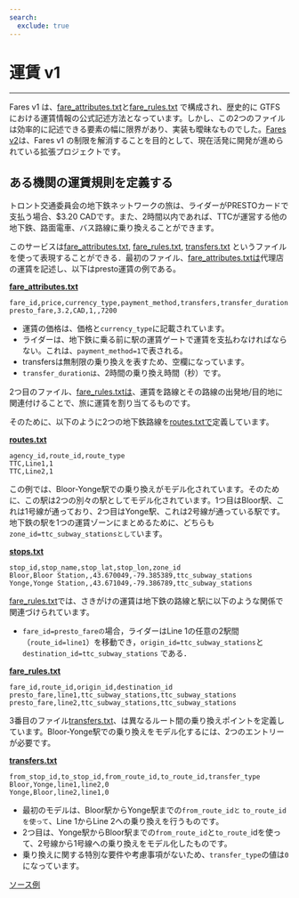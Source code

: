 ```yaml
---
search:
  exclude: true
---
```


# 運賃 v1

<hr>

Fares v1 は、[fare_attributes.txt](../../reference/#fare_attributestxt)と[fare_rules.txt](../../reference/#fare_rulestxt) で構成され、歴史的に GTFS における運賃情報の公式記述方法となっています。しかし、この2つのファイルは効率的に記述できる要素の幅に限界があり、実装も曖昧なものでした。[Fares v2](../../examples/fares-v2/)は、Fares v1 の制限を解消することを目的として、現在活発に開発が進められている拡張プロジェクトです。

## ある機関の運賃規則を定義する

トロント交通委員会の地下鉄ネットワークの旅は、ライダーがPRESTOカードで支払う場合、\$3.20 CADです。また、2時間以内であれば、TTCが運営する他の地下鉄、路面電車、バス路線に乗り換えることができます。

このサービスは[fare_attributes.txt](../../reference/#fare_attributestxt), [fare_rules.txt](../../reference/#fare_rulestxt), [transfers.txt](../../reference/#transferstxt) というファイルを使って表現することができる．最初のファイル、[fare_attributes.txtは](../../reference/#fare_attributestxt)代理店の運賃を記述し、以下はpresto運賃の例である。

[**fare_attributes.txt**](../../reference/#fare_attributestxt)

    fare_id,price,currency_type,payment_method,transfers,transfer_duration
    presto_fare,3.2,CAD,1,,7200

- 運賃の価格は、価格と`currency_type`に記載されています。
- ライダーは、地下鉄に乗る前に駅の運賃ゲートで運賃を支払わなければならない。これは、`payment_method=1`で表される。
- transfersは無制限の乗り換えを表すため、空欄になっています。
- `transfer_durationは`、2時間の乗り換え時間（秒）です。

2つ目のファイル、[fare_rules.txtは](../../reference/#fare_rulestxt)、運賃を路線とその路線の出発地/目的地に関連付けることで、旅に運賃を割り当てるものです。

そのために、以下のように2つの地下鉄路線を[routes.txtで](../../reference/#routestxt)定義しています。

[**routes.txt**](../../reference/#routestxt)

    agency_id,route_id,route_type
    TTC,Line1,1
    TTC,Line2,1

この例では、Bloor-Yonge駅での乗り換えがモデル化されています。そのために、この駅は2つの別々の駅としてモデル化されています。1つ目はBloor駅、これは1号線が通っており、2つ目はYonge駅、これは2号線が通っている駅です。地下鉄の駅を1つの運賃ゾーンにまとめるために、どちらも`zone_id=ttc_subway_stationsとして`います。

[**stops.txt**](../../reference/#stopstxt)

    stop_id,stop_name,stop_lat,stop_lon,zone_id
    Bloor,Bloor Station,,43.670049,-79.385389,ttc_subway_stations
    Yonge,Yonge Station,,43.671049,-79.386789,ttc_subway_stations

[fare_rules.txt](../../reference/#fare_rulestxt)では、さきがけの運賃は地下鉄の路線と駅に以下のような関係で関連づけられています。

- `fare_id=presto_fareの`場合，ライダーはLine 1の任意の2駅間（`route_id=line1`）を移動でき，`origin_id=ttc_subway_stations`と`destination_id=ttc_subway_stations` である．

[**fare_rules.txt**](../../reference/#fare_rulestxt)

    fare_id,route_id,origin_id,destination_id
    presto_fare,line1,ttc_subway_stations,ttc_subway_stations
    presto_fare,line2,ttc_subway_stations,ttc_subway_stations

3番目のファイル[transfers.txt](../../reference/#transferstxt)、は異なるルート間の乗り換えポイントを定義しています。Bloor-Yonge駅での乗り換えをモデル化するには、2つのエントリーが必要です。

[**transfers.txt**](../../reference/#transferstxt)

    from_stop_id,to_stop_id,from_route_id,to_route_id,transfer_type
    Bloor,Yonge,line1,line2,0
    Yonge,Bloor,line2,line1,0

- 最初のモデルは、Bloor駅からYonge駅までの`from_route_idと` `to_route_idを使って`、Line 1からLine 2への乗り換えを行うものです。
- 2つ目は、Yonge駅からBloor駅までの`from_route_id`と`to_route_`idを使って、2号線から1号線への乗り換えをモデル化したものです。
- 乗り換えに関する特別な要件や考慮事項がないため、`transfer_type`の値は`0`になっています。

[ソース例](https://www.ttc.ca/Fares-and-passes)
